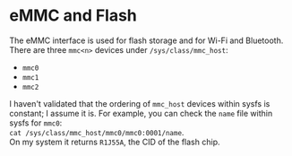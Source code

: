 # eMMC and Flash
The eMMC interface is used for flash storage and for Wi-Fi and Bluetooth.
There are three `mmc<n>` devices under `/sys/class/mmc_host`:
- `mmc0`
- `mmc1`
- `mmc2`

I haven't validated that the ordering of `mmc_host` devices within sysfs is constant; I assume it is. For example, you can check the `name` file within sysfs for `mmc0`:  
`cat /sys/class/mmc_host/mmc0/mmc0:0001/name`.  
On my system it returns `R1J55A`, the CID of the flash chip.

